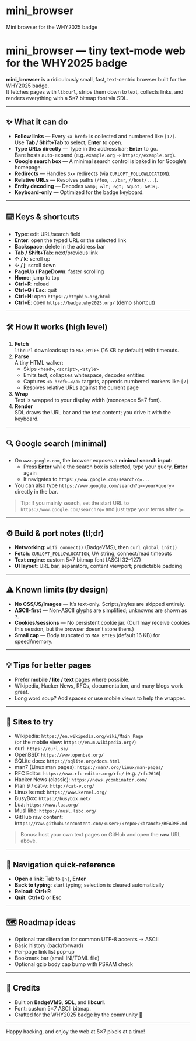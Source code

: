 # mini_browser
Mini browser for the WHY2025 badge


# mini_browser — tiny text-mode web for the WHY2025 badge

**mini_browser** is a ridiculously small, fast, text-centric browser built for the WHY2025 badge.  
It fetches pages with `libcurl`, strips them down to text, collects links, and renders everything with a 5×7 bitmap font via SDL.

---

## ✨ What it can do

- **Follow links** — Every `<a href>` is collected and numbered like `[12]`.  
  Use **Tab / Shift+Tab** to select, **Enter** to open.
- **Type URLs directly** — Type in the address bar; **Enter** to go.  
  Bare hosts auto-expand (e.g. `example.org` → `https://example.org`).
- **Google search box** — A minimal search control is baked in for Google’s homepage.
- **Redirects** — Handles `3xx` redirects (via `CURLOPT_FOLLOWLOCATION`).
- **Relative URLs** — Resolves paths (`/foo`, `../bar`, `//host/...`).
- **Entity decoding** — Decodes `&amp; &lt; &gt; &quot; &#39;`.
- **Keyboard-only** — Optimized for the badge keyboard.

---

## ⌨️ Keys & shortcuts

- **Type**: edit URL/search field
- **Enter**: open the typed URL or the selected link
- **Backspace**: delete in the address bar
- **Tab / Shift+Tab**: next/previous link
- **↑ / k**: scroll up
- **↓ / j**: scroll down
- **PageUp / PageDown**: faster scrolling
- **Home**: jump to top
- **Ctrl+R**: reload
- **Ctrl+Q / Esc**: quit
- **Ctrl+H**: open `https://httpbin.org/html`
- **Ctrl+E**: open `https://badge.why2025.org/` (demo shortcut)

---

## 🛠 How it works (high level)

1. **Fetch**  
   `libcurl` downloads up to `MAX_BYTES` (16 KB by default) with timeouts.
2. **Parse**  
   A tiny HTML walker:
   - Skips `<head>`, `<script>`, `<style>`
   - Emits text, collapses whitespace, decodes entities
   - Captures `<a href>…</a>` targets, appends numbered markers like `[7]`
   - Resolves relative URLs against the current page
3. **Wrap**  
   Text is wrapped to your display width (monospace 5×7 font).
4. **Render**  
   SDL draws the URL bar and the text content; you drive it with the keyboard.

---

## 🔍 Google search (minimal)

- On `www.google.com`, the browser exposes a **minimal search input**:
  - Press **Enter** while the search box is selected, type your query, **Enter** again
  - It navigates to `https://www.google.com/search?q=...`
- You can also type `https://www.google.com/search?q=<your+query>` directly in the bar.

> Tip: If you mainly search, set the start URL to  
> `https://www.google.com/search?q=` and just type your terms after `q=`.

---

## ⚙️ Build & port notes (tl;dr)

- **Networking**: `wifi_connect()` (BadgeVMS), then `curl_global_init()`
- **Fetch**: `CURLOPT_FOLLOWLOCATION`, UA string, connect/read timeouts
- **Text engine**: custom 5×7 bitmap font (ASCII 32–127)
- **UI layout**: URL bar, separators, content viewport; predictable padding

---

## ⚠️ Known limits (by design)

- **No CSS/JS/Images** — It’s text-only. Scripts/styles are skipped entirely.
- **ASCII-first** — Non-ASCII glyphs are simplified; unknowns are shown as `?`.
- **Cookies/sessions** — No persistent cookie jar. (Curl may receive cookies this session, but the browser doesn’t store them.)
- **Small cap** — Body truncated to `MAX_BYTES` (default 16 KB) for speed/memory.

---

## 💡 Tips for better pages

- Prefer **mobile / lite / text** pages where possible.
- Wikipedia, Hacker News, RFCs, documentation, and many blogs work great.
- Long word soup? Add spaces or use mobile views to help the wrapper.

---

## 🧭 Sites to try

- Wikipedia: `https://en.wikipedia.org/wiki/Main_Page`  
  (or the mobile view: `https://en.m.wikipedia.org/`)
- curl: `https://curl.se/`
- OpenBSD: `https://www.openbsd.org/`  
- SQLite docs: `https://sqlite.org/docs.html`
- man7 (Linux man pages): `https://man7.org/linux/man-pages/`
- RFC Editor: `https://www.rfc-editor.org/rfc/` (e.g. `/rfc2616`)
- Hacker News (classic): `https://news.ycombinator.com/`
- Plan 9 / cat-v: `http://cat-v.org/`
- Linux kernel: `https://www.kernel.org/`
- BusyBox: `https://busybox.net/`
- Lua: `https://www.lua.org/`
- Musl libc: `https://musl.libc.org/`
- GitHub raw content:  
  `https://raw.githubusercontent.com/<user>/<repo>/<branch>/README.md`

> Bonus: host your own text pages on GitHub and open the **raw** URL above.

---

## 🧭 Navigation quick-reference

- **Open a link**: Tab to `[n]`, **Enter**  
- **Back to typing**: start typing; selection is cleared automatically  
- **Reload**: **Ctrl+R**  
- **Quit**: **Ctrl+Q** or **Esc**

---

## 🗺 Roadmap ideas

- Optional transliteration for common UTF-8 accents → ASCII
- Basic history (back/forward)
- Per-page link list pop-up
- Bookmark bar (small INI/TOML file)
- Optional gzip body cap bump with PSRAM check

---

## 🙌 Credits

- Built on **BadgeVMS**, **SDL**, and **libcurl**.  
- Font: custom 5×7 ASCII bitmap.  
- Crafted for the WHY2025 badge by the community 💛

---
Happy hacking, and enjoy the web at 5×7 pixels at a time!